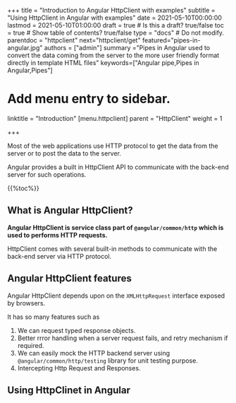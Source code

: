 +++
title = "Introduction to Angular HttpClient with examples"
subtitle = "Using HttpClient in Angular with examples"
date = 2021-05-10T00:00:00
lastmod = 2021-05-10T01:00:00
draft = true  # Is this a draft? true/false
toc = true  # Show table of contents? true/false
type = "docs"  # Do not modify.
parentdoc = "httpclient"
next="httpclient/get"
featured="pipes-in-angular.jpg"
authors = ["admin"]
summary ="Pipes in Angular used to convert the data coming from the server to the more user friendly format directly in template HTML files"
keywords=["Angular pipe,Pipes in Angular,Pipes"]

# Add menu entry to sidebar.

linktitle = "Introduction"
[menu.httpclient]
  parent = "HttpClient"
  weight = 1

+++

Most of the web applications use HTTP protocol to get the data from the server or to post the data to the server.

Angular provides a built in HttpClient API to communicate with the back-end server for such operations.

{{%toc%}}

## What is Angular HttpClient?

**Angular HttpClient is service class part of `@angular/common/http` which is used to performs HTTP requests.** 

HttpClient comes with several built-in methods to communicate with the back-end server via HTTP protocol.

## Angular HttpClient features

Angular HttpClient depends upon on the `XMLHttpRequest` interface exposed by browsers.

It has so many features such as 

1. We can request typed response objects.
2. Better rrror handling when a server request fails, and retry mechanism if required.
3. We can easily mock the HTTP backend server using `@angular/common/http/testing` library for unit testing purpose.
4. Intercepting Http Request and Responses.

## Using HttpClinet in Angular